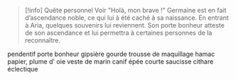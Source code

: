 > [!info] Quête personnel
> Voir "Holà, mon brave !"
> Germaine est en fait d’ascendance noble, ce qui lui à été caché à sa naissance.
> En entrant à Aria, quelques souvenirs lui reviennent.
> Son porte bonheur atteste de son ascendance et lui permettra à certaines personnes de la reconnaître.
> 

pendentif porte bonheur
gipsière
gourde
trousse de maquillage
hamac
papier, plume d' oie
veste de marin
canif
épée courte
saucisse
cithare éclectique
